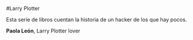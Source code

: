 #Larry Plotter

Esta serie de libros cuentan la historia de un hacker de los que hay pocos.

**Paola León**, Larry Plotter lover